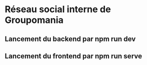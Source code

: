 # Réseau social interne de Groupomania

## Lancement du backend par npm run dev
## Lancement du frontend par npm run serve
